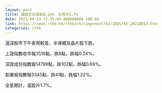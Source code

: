```yaml
---
layout: post
title: 滬股全日低收0.24%　全周升1.7%
date: 2021-08-13 15:35:03.000000000 +08:00
link: https://news.rthk.hk/rthk/ch/component/k2/1605745-20210813.htm
categories: rthk
---
```


滬深股市下午表現較差，半導體及晶片股下跌。

上證指數收市報3516點，跌8點，跌幅0.24%。

深證成份指數報14799點，跌102點，跌幅0.69%。

創業板指數報3345點，跌41點，跌幅1.22%。 

全星期計，滬股升1.7%。

